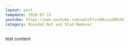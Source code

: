 ```yaml
---
layout: post
tempdate: 2020-07-13
youtube: https://www.youtube.com/watch?v=EWLxzuDMuhk
category: Rounded Nut and Stud Remover
---
```

test content